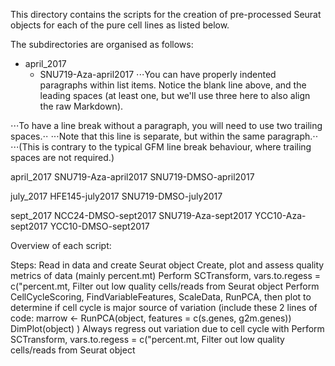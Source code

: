 This directory contains the scripts for the creation of pre-processed Seurat
objects for each of the pure cell lines as listed below.

The subdirectories are organised as follows:

* april_2017
  * SNU719-Aza-april2017
⋅⋅⋅You can have properly indented paragraphs within list items. Notice the blank line above, and the leading spaces (at least one, but we'll use three here to also align the raw Markdown).

⋅⋅⋅To have a line break without a paragraph, you will need to use two trailing spaces.⋅⋅
⋅⋅⋅Note that this line is separate, but within the same paragraph.⋅⋅
⋅⋅⋅(This is contrary to the typical GFM line break behaviour, where trailing spaces are not required.)



april_2017
	SNU719-Aza-april2017
  SNU719-DMSO-april2017

july_2017
	HFE145-july2017
	SNU719-DMSO-july2017

sept_2017
	NCC24-DMSO-sept2017
	SNU719-Aza-sept2017
	YCC10-Aza-sept2017
	YCC10-DMSO-sept2017


Overview of each script:



Steps:
Read in data and create Seurat object
Create, plot and assess quality metrics of data (mainly percent.mt)
Perform SCTransform, vars.to.regess = c("percent.mt, Filter out low quality cells/reads from Seurat object
Perform CellCycleScoring, FindVariableFeatures, ScaleData, RunPCA, then plot to determine if cell cycle is major source of variation
(include these 2 lines of code: marrow <- RunPCA(object, features = c(s.genes, g2m.genes))
DimPlot(object)
)
Always regress out variation due to cell cycle with
Perform SCTransform, vars.to.regess = c("percent.mt, Filter out low quality cells/reads from Seurat object
